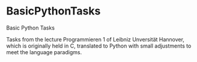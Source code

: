 # BasicPythonTasks
Basic Python Tasks

Tasks from the lecture Programmieren 1 of Leibniz Unversität Hannover, which is originally held in C,
translated to Python with small adjustments to meet the language paradigms.
